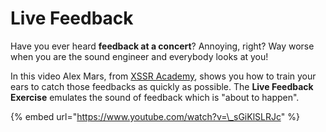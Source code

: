 # Live Feedback

Have you ever heard **feedback at a concert**? Annoying, right? Way worse when you are the sound engineer and everybody looks at you!

In this video Alex Mars, from [XSSR Academy](http://xssracademy.com/), shows you how to train your ears to catch those feedbacks as quickly as possible. The **Live Feedback Exercise** emulates the sound of feedback which is "about to happen".

{% embed url="https://www.youtube.com/watch?v=\_sGiKlSLRJc" %}

